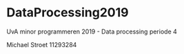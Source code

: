 # DataProcessing2019

UvA minor programmeren 2019 - Data processing
periode 4


Michael Stroet 11293284
